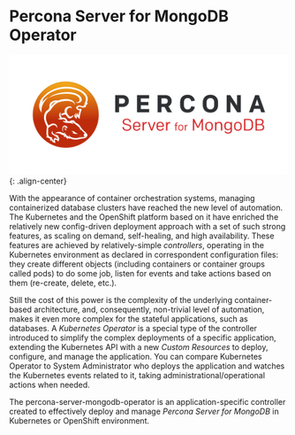 Percona Server for MongoDB Operator
===================================

![PSMDB Replication](./assets/images/psmdb-logo.png "Percona Server for MongoDB replication"){: .align-center}

With the appearance of container orchestration systems, managing containerized database clusters have reached the new level of automation. The Kubernetes and the OpenShift platform based on it have enriched the relatively new config-driven deployment approach with a set of such strong features, as scaling on demand, self-healing, and high availability. These features are achieved by relatively-simple *controllers*, operating in the Kubernetes environment as declared in correspondent configuration files: they create different objects (including containers or container groups called pods) to do some job, listen for events and take actions based on them (re-create, delete, etc.).

Still the cost of this power is the complexity of the underlying container-based architecture, and, consequently, non-trivial level of automation, makes it even more complex for the stateful applications, such as databases. A *Kubernetes Operator* is a special type of the controller introduced to simplify the complex deployments of a specific application, extending the Kubernetes API with a new *Custom Resources* to deploy, configure, and manage the application. You can compare Kubernetes Operator to System Administrator who deploys the application and watches the Kubernetes events related to it, taking administrational/operational actions when needed.

The percona-server-mongodb-operator is an application-specific controller created to effectively deploy and manage *Percona Server for MongoDB* in Kubernetes or OpenShift environment.
